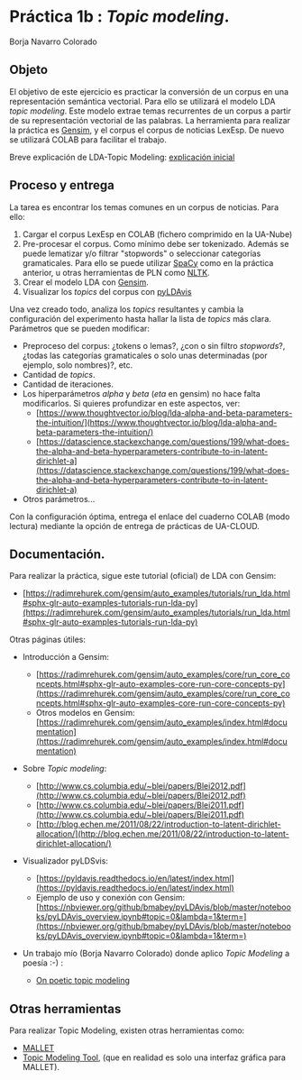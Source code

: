 ﻿Práctica 1b : _Topic modeling_.
==============================

Borja Navarro Colorado

## Objeto

El objetivo de este ejercicio es practicar la conversión de un corpus en una representación semántica vectorial. Para ello se utilizará el modelo LDA _topic modeling_. Este modelo extrae temas recurrentes de un corpus a partir de su representación vectorial de las palabras. La herramienta para realizar la práctica es [Gensim](https://radimrehurek.com/gensim/index.html), y el corpus el corpus de noticias LexEsp. De nuevo se utilizará COLAB para facilitar el trabajo.

Breve explicación de LDA-Topic Modeling: [explicación inicial](https://docs.google.com/presentation/d/e/2PACX-1vRhjksmebwfZ8CfMNCqp7ucPr0i--fPNCa6dqb0NH3jiMOQV1lSvnlnF7qptbtqEsA5O4IzpcJa-F9r/pub?start=false&loop=false&delayms=60000)

## Proceso y entrega

La tarea es encontrar los temas comunes en un corpus de noticias. Para ello:

1. Cargar el corpus LexEsp en COLAB (fichero comprimido en la UA-Nube)
2. Pre-procesar el corpus. Como mínimo debe ser tokenizado. Además se puede lematizar y/o filtrar "stopwords" o seleccionar categorías gramaticales. Para ello se puede utilizar [SpaCy](https://spacy.io/) como en la práctica anterior, u otras herramientas de PLN como [NLTK](https://www.nltk.org/).
3. Crear el modelo LDA con [Gensim](https://radimrehurek.com/gensim/index.html).
4. Visualizar los _topics_ del corpus con [pyLDAvis](https://pyldavis.readthedocs.io/en/latest/index.html)

Una vez creado todo, analiza los _topics_ resultantes y cambia la configuración del experimento hasta hallar la lista de _topics_ más clara. Parámetros que se pueden modificar:
- Preproceso del corpus: ¿tokens o lemas?, ¿con o sin filtro _stopwords_?, ¿todas las categorías gramaticales o solo unas determinadas (por ejemplo, solo nombres)?, etc.
- Cantidad de _topics_.
- Cantidad de iteraciones.
- Los hiperparámetros _alpha_ y _beta_ (_eta_ en gensim) no hace falta modificarlos. Si quieres profundizar en este aspectos, ver: 
    - [https://www.thoughtvector.io/blog/lda-alpha-and-beta-parameters-the-intuition/](https://www.thoughtvector.io/blog/lda-alpha-and-beta-parameters-the-intuition/)
    - [https://datascience.stackexchange.com/questions/199/what-does-the-alpha-and-beta-hyperparameters-contribute-to-in-latent-dirichlet-a](https://datascience.stackexchange.com/questions/199/what-does-the-alpha-and-beta-hyperparameters-contribute-to-in-latent-dirichlet-a)
- Otros parámetros...

Con la configuración óptima, entrega el enlace del cuaderno COLAB (modo lectura) mediante la opción de entrega de prácticas de UA-CLOUD.

## Documentación.

Para realizar la práctica, sigue este tutorial (oficial) de LDA con Gensim:

- [https://radimrehurek.com/gensim/auto_examples/tutorials/run_lda.html#sphx-glr-auto-examples-tutorials-run-lda-py](https://radimrehurek.com/gensim/auto_examples/tutorials/run_lda.html#sphx-glr-auto-examples-tutorials-run-lda-py)

Otras páginas útiles:

- Introducción a Gensim: 
    + [https://radimrehurek.com/gensim/auto_examples/core/run_core_concepts.html#sphx-glr-auto-examples-core-run-core-concepts-py](https://radimrehurek.com/gensim/auto_examples/core/run_core_concepts.html#sphx-glr-auto-examples-core-run-core-concepts-py)
    + Otros modelos en Gensim: [https://radimrehurek.com/gensim/auto_examples/index.html#documentation](https://radimrehurek.com/gensim/auto_examples/index.html#documentation)

- Sobre _Topic modeling_:
    + [http://www.cs.columbia.edu/~blei/papers/Blei2012.pdf](http://www.cs.columbia.edu/~blei/papers/Blei2012.pdf)
    + [http://www.cs.columbia.edu/~blei/papers/Blei2011.pdf](http://www.cs.columbia.edu/~blei/papers/Blei2011.pdf)
    + [http://blog.echen.me/2011/08/22/introduction-to-latent-dirichlet-allocation/](http://blog.echen.me/2011/08/22/introduction-to-latent-dirichlet-allocation/)

- Visualizador pyLDSvis:
    + [https://pyldavis.readthedocs.io/en/latest/index.html](https://pyldavis.readthedocs.io/en/latest/index.html)
    + Ejemplo de uso y conexión con Gensim: [https://nbviewer.org/github/bmabey/pyLDAvis/blob/master/notebooks/pyLDAvis_overview.ipynb#topic=0&lambda=1&term=](https://nbviewer.org/github/bmabey/pyLDAvis/blob/master/notebooks/pyLDAvis_overview.ipynb#topic=0&lambda=1&term=)

- Un trabajo mío (Borja Navarro Colorado) donde aplico *Topic Modeling* a poesía :-) :
    + [On poetic topic modeling](https://www.frontiersin.org/articles/10.3389/fdigh.2018.00015/full)

## Otras herramientas

Para realizar Topic Modeling, existen otras herramientas como:

- [MALLET](https://mimno.github.io/Mallet/topics.html)
- [Topic Modeling Tool](https://senderle.github.io/topic-modeling-tool/documentation/2017/01/06/quickstart.html), (que en realidad es solo una interfaz gráfica para MALLET).

